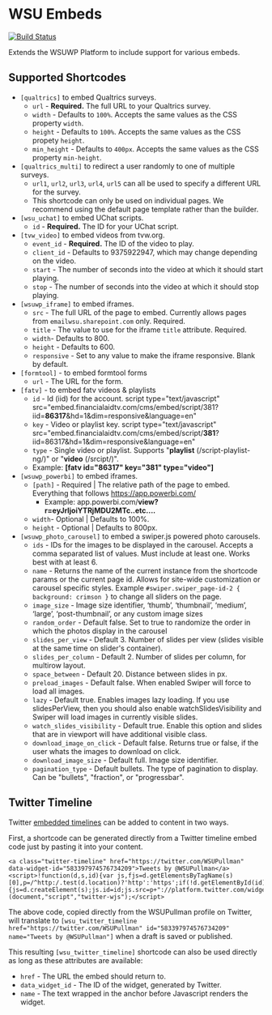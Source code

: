 # WSU Embeds

[![Build Status](https://travis-ci.org/washingtonstateuniversity/WSUWP-Plugin-Embeds.svg?branch=master)](https://travis-ci.org/washingtonstateuniversity/WSUWP-Plugin-Embeds)

Extends the WSUWP Platform to include support for various embeds.

## Supported Shortcodes

* `[qualtrics]` to embed Qualtrics surveys.
	* `url` - **Required.** The full URL to your Qualtrics survey.
	* `width` - Defaults to `100%`. Accepts the same values as the CSS property `width`.
	* `height` - Defaults to `100%`. Accepts the same values as the CSS propety `height`.
	* `min_height` - Defaults to `400px`. Accepts the same values as the CSS property `min-height`.
* `[qualtrics_multi]` to redirect a user randomly to one of multiple surveys.
	* `url1`, `url2`, `url3`, `url4`, `url5` can all be used to specify a different URL for the survey.
	* This shortcode can only be used on individual pages. We recommend using the default page template rather than the builder.
* `[wsu_uchat]` to embed UChat scripts.
	* `id` - **Required.** The ID for your UChat script.
* `[tvw_video]` to embed videos from tvw.org.
    * `event_id` - **Required.** The ID of the video to play.
    * `client_id` - Defaults to 9375922947, which may change depending on the video.
    * `start` - The number of seconds into the video at which it should start playing.
    * `stop` - The number of seconds into the video at which it should stop playing.
* `[wsuwp_iframe]` to embed iframes.
    * `src` - The full URL of the page to embed. Currently allows pages from `emailwsu.sharepoint.com` only. Required.
    * `title` - The value to use for the iframe `title` attribute. Required.
    * `width`- Defaults to 800.
    * `height` - Defaults to 600.
    * `responsive` - Set to any value to make the iframe responsive. Blank by default.
* `[formtool]` - to embed formtool forms
    * `url` - The URL for the form.
* `[fatv]` - to embed fatv videos & playlists
    * `id` - Id (iid) for the account. script type="text/javascript" src="embed.financialaidtv.com/cms/embed/script/381?iid=**86317**&amp;hd=1&amp;dim=responsive&amp;language=en"
    * `key` - Video or playlist key. script type="text/javascript" src="embed.financialaidtv.com/cms/embed/script/**381**?iid=86317&amp;hd=1&amp;dim=responsive&amp;language=en"
    * `type` - Single video or playlist. Supports "**playlist** (/script-playlist-ng/)" or "**video** (/srcipt/)".
    * Example: **[fatv id="86317" key="381" type="video"]**
* `[wsuwp_powerbi]` to embed iframes.
    * `[path]` - Required | The relative path of the page to embed. Everything that follows https://app.powerbi.com/
        * Example: app.powerbi.com/**view?r=eyJrIjoiYTRjMDU2MTc..etc....**
    * `width`- Optional | Defaults to 100%.
    * `height` - Optional | Defaults to 800px.
* `[wsuwp_photo_carousel]` to embed a swiper.js powered photo carousels.
    * `ids` - IDs for the images to be displayed in the carousel. Accepts a comma separated list of values. Must include at least one. Works best with at least 6.
    * `name` - Returns the name of the current instance from the shortcode params or the current page id. Allows for site-wide customization or carousel specific styles. Example `#swiper.swiper_page-id-2 { background: crimson }` to change all sliders on the page.
    * `image_size` - Image size identifier, ‘thumb’, ‘thumbnail’, ‘medium’, ‘large’, ‘post-thumbnail’, or any custom image sizes
    * `random_order` - Default false. Set to true to randomize the order in which the photos display in the carousel
    * `slides_per_view` - Default 3. Number of slides per view (slides visible at the same time on slider's container).
    * `slides_per_column` - Default 2. Number of slides per column, for multirow layout.
    * `space_between` - Default 20. Distance between slides in px.
    * `preload_images` - Default false. When enabled Swiper will force to load all images.
    * `lazy` - Default true. Enables images lazy loading. If you use slidesPerView, then you should also enable watchSlidesVisibility and Swiper will load images in currently visible slides.
    * `watch_slides_visibility` - Default true. Enable this option and slides that are in viewport will have additional visible class.
    * `download_image_on_click` - Default false. Returns true or false, if the user whats the images to download on click.
    * `download_image_size` - Default full. Image size identifier.
    * `pagination_type` - Default bullets. The type of pagination to display. Can be "bullets", "fraction", or "progressbar".


## Twitter Timeline

Twitter [embedded timelines](https://dev.twitter.com/web/embedded-timelines) can be added to content in two ways.

First, a shortcode can be generated directly from a Twitter timeline embed code just by pasting it into your content.

```
<a class="twitter-timeline" href="https://twitter.com/WSUPullman" data-widget-id="583397974576734209">Tweets by @WSUPullman</a>
<script>!function(d,s,id){var js,fjs=d.getElementsByTagName(s)[0],p=/^http:/.test(d.location)?'http':'https';if(!d.getElementById(id)){js=d.createElement(s);js.id=id;js.src=p+"://platform.twitter.com/widgets.js";fjs.parentNode.insertBefore(js,fjs);}}(document,"script","twitter-wjs");</script>
```

The above code, copied directly from the WSUPullman profile on Twitter, will translate to `[wsu_twitter_timeline href="https://twitter.com/WSUPullman" id="583397974576734209" name="Tweets by @WSUPullman"]` when a draft is saved or published.

This resulting `[wsu_twitter_timeline]` shortcode can also be used directly as long as these attributes are available:

* `href` - The URL the embed should return to.
* `data_widget_id` - The ID of the widget, generated by Twitter.
* `name` - The text wrapped in the anchor before Javascript renders the widget.
